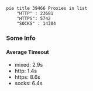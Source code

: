 
```mermaid
pie title 39466 Proxies in list
    "HTTP" : 23681
    "HTTPS": 5742
    "SOCKS" : 14304
```

### Some Info
#### Average Timeout

- mixed: 2.9s
- http: 1.4s
- https: 8.6s
- socks: 6.4s